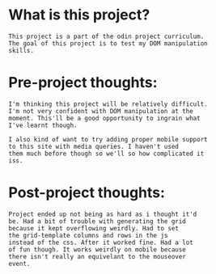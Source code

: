 # What is this project?
    This project is a part of the odin project curriculum.
    The goal of this project is to test my DOM manipulation
    skills.
    
# Pre-project thoughts:
    I'm thinking this project will be relatively difficult.
    I'm not very confident with DOM manipulation at the
    moment. This'll be a good opportunity to ingrain what
    I've learnt though. 
    
    I also kind of want to try adding proper mobile support
    to this site with media queries. I haven't used
    them much before though so we'll so how complicated it
    iss.
    
# Post-project thoughts:
    Project ended up not being as hard as i thought it'd
    be. Had a bit of trouble with generating the grid
    because it kept overflowing weirdly. Had to set
    the grid-template columns and rows in the js
    instead of the css. After it worked fine. Had a lot
    of fun though. It works weirdly on mobile because
    there isn't really an equivelant to the mouseover
    event.

